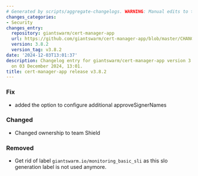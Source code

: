 ```yaml
---
# Generated by scripts/aggregate-changelogs. WARNING: Manual edits to this files will be overwritten.
changes_categories:
- Security
changes_entry:
  repository: giantswarm/cert-manager-app
  url: https://github.com/giantswarm/cert-manager-app/blob/master/CHANGELOG.md#382---2024-12-03
  version: 3.8.2
  version_tag: v3.8.2
date: '2024-12-03T13:01:37'
description: Changelog entry for giantswarm/cert-manager-app version 3.8.2, published
  on 03 December 2024, 13:01.
title: cert-manager-app release v3.8.2
---
```


### Fix
- added the option to configure additional approveSignerNames
### Changed
- Changed ownership to team Shield
### Removed
- Get rid of label `giantswarm.io/monitoring_basic_sli` as this slo generation label is not used anymore.
